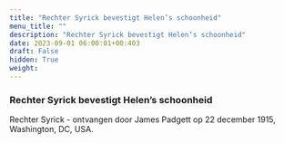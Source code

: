 ```yaml
---
title: "Rechter Syrick bevestigt Helen’s schoonheid"
menu_title: ""
description: "Rechter Syrick bevestigt Helen’s schoonheid"
date: 2023-09-01 06:00:01+00:403
draft: False
hidden: True
weight:
---
```

### Rechter Syrick bevestigt Helen’s schoonheid

Rechter Syrick - ontvangen door James Padgett op 22 december 1915, Washington, DC, USA.
